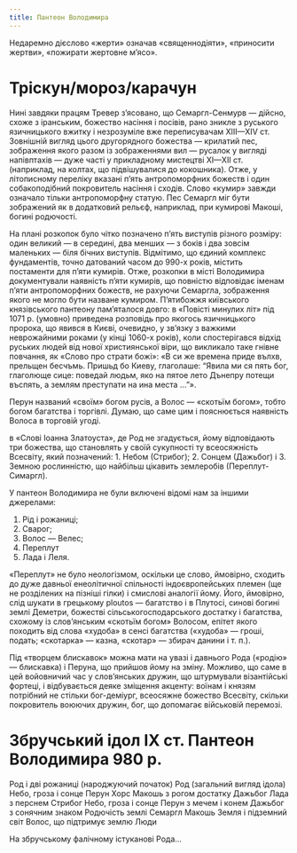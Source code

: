 ```yaml
---
title: Пантеон Володимира
---
```


Недаремно дієслово «жерти» означав «священнодіяти», «приносити жертви», «пожирати жертовне м’ясо».
# Тріскун/мороз/карачун

Нині завдяки працям Тревер з’ясовано, що Семаргл-Сенмурв — дійсно, схоже з іранським, божество насіння і посівів, рано зникле з руського язичницького вжитку і незрозуміле вже переписувачам XIII—XIV ст.
Зовнішній вигляд цього другорядного божества — крилатий пес, зображення якого разом із зображеннями вил — русалок у вигляді напівптахів — дуже часті у прикладному мистецтві XI—XII ст. (наприклад, на колтах, що підвішувалися до кокошника). Отже, у літописному переліку вказані п’ять антропоморфних божеств і один собакоподібний покровитель насіння і сходів. Слово «кумир» завжди означало тільки антропоморфну статую. Пес Семаргл міг бути зображений як в додатковий рельєф, наприклад, при кумирові Макоші, богині родючості.

Hа плані розкопок було чітко позначено п’ять виступів різного розміру: один великий — в середині, два менших — з боків і два зовсім маленьких — біля бічних виступів. Відмітимо, що єдиний комплекс фундаментів, точно датований часом до 990-х років, містить постаменти для п’яти кумирів.
Отже, розкопки в місті Володимира документували наявність п’яти кумирів, що повністю відповідає іменам п’яти антропоморфних божеств, не рахуючи Семаргла, зображення якого не могло бути назване кумиром.
П’ятибожжя київського князівського пантеону пам’яталося довго: в «Повісті минулих літ» під 1071 р. (умовно) приведена розповідь про якогось язичницького пророка, що явився в Києві, очевидно, у зв’язку з важкими неврожайними роками (у кінці 1060-х років), коли спостерігався відхід руських людей від нової християнської віри, що викликало таке гнівне повчання, як «Слово про страти божі»:
«В си же времена приде вълхв, прельщен бесчъмь. Пришьд бо Киеву, глаголаше: “Явила ми ся пять бог, глаголюще сице: поведай людьм, яко на пятое лето Дънепру потещи въспять, а землям преступати на ина места …”».

Перун названий «своїм» богом русів, а Волос — «скотьїм богом», тобто богом багатства і торгівлі. Думаю, що саме цим і пояснюється наявність Волоса в торговій угоді.

в «Слові Іоанна Златоуста», де Род не згадується, йому відповідають три божества, що становлять у своїй сукупності тy всеосяжність Всесвіту, який позначений: 1. Небом (Стрибог); 2. Сонцем (Дажьбог) і 3. Земною рослинністю, що найбільш цікавить землеробів (Переплут-Симаргл).

У пантеон Володимира не були включені відомі нам за іншими джерелами:
1) Рід і рожаниці;
2) Сварог;
3) Волос — Велес;
4) Переплут
5) Лада і Леля.

«Переплут» не було неологізмом, оскільки це слово, ймовірно, сходить до дуже давньої енеолітичної спільності індоєвропейських племен (ще не розділених на пізніші гілки) і смислові аналогії йому. Його, ймовірно, слід шукати в грецькому ploutos — багатство і в Плутосі, синові богині землі Деметри, божестві сільськогосподарського достатку і багатства, схожому із слов’янським «скотьїм богом» Волосом, епітет якого походить від слова «худоба» в сенсі багатства («худоба» — гроші, подать; «скотарка» — казна, «скотар» — збирач данини і т. п.).

Під «творцем блискавок» можна мати на увазі і давнього Рода («родію» — блискавка) і Перуна, що прийшов йому на зміну. Можливо, що саме в цей войовничий час y слов’янських дружин, що штурмували візантійські фортеці, і відбувається деяке зміщення акценту: воїнам і князям потрібний не стільки бог-деміург, всеосяжне божество Всесвіту, скільки покровитель воюючих дружин, бог, що допомагає військовій перемозі.

# Збручський ідол IX ст.	Пантеон Володимира 980 р.

Род і дві рожаниці
(народжуючий початок)	Род (загальний вигляд
ідола)	Небо, гроза і сонце	Перун
Хорс
Макошь з рогом достатку	Дажьбог
Лада з перснем	Стрибог
Небо, гроза і сонце	Перун з мечем і конем
	Дажьбог
з сонячним знаком	Родючість землі	Семаргл
Макошь
Земля і підземний світ	Волос, що підтримує землю
	Люди

Hа збручському фалічному істуканові Рода...
